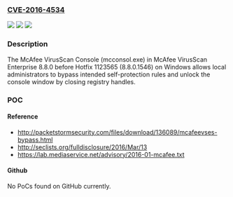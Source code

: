 ### [CVE-2016-4534](https://cve.mitre.org/cgi-bin/cvename.cgi?name=CVE-2016-4534)
![](https://img.shields.io/static/v1?label=Product&message=n%2Fa&color=blue)
![](https://img.shields.io/static/v1?label=Version&message=n%2Fa&color=blue)
![](https://img.shields.io/static/v1?label=Vulnerability&message=n%2Fa&color=brighgreen)

### Description

The McAfee VirusScan Console (mcconsol.exe) in McAfee VirusScan Enterprise 8.8.0 before Hotfix 1123565 (8.8.0.1546) on Windows allows local administrators to bypass intended self-protection rules and unlock the console window by closing registry handles.

### POC

#### Reference
- http://packetstormsecurity.com/files/download/136089/mcafeevses-bypass.html
- http://seclists.org/fulldisclosure/2016/Mar/13
- https://lab.mediaservice.net/advisory/2016-01-mcafee.txt

#### Github
No PoCs found on GitHub currently.

